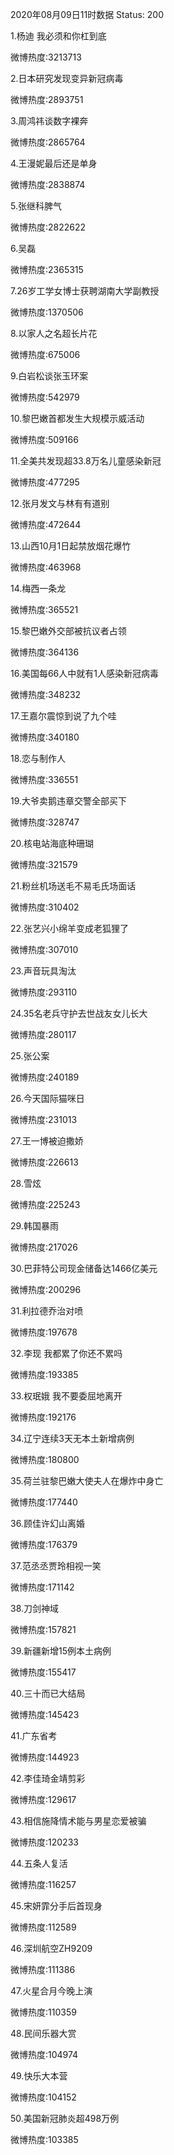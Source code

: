 2020年08月09日11时数据
Status: 200

1.杨迪 我必须和你杠到底

微博热度:3213713

2.日本研究发现变异新冠病毒

微博热度:2893751

3.周鸿祎谈数字裸奔

微博热度:2865764

4.王漫妮最后还是单身

微博热度:2838874

5.张继科脾气

微博热度:2822622

6.吴磊

微博热度:2365315

7.26岁工学女博士获聘湖南大学副教授

微博热度:1370506

8.以家人之名超长片花

微博热度:675006

9.白岩松谈张玉环案

微博热度:542979

10.黎巴嫩首都发生大规模示威活动

微博热度:509166

11.全美共发现超33.8万名儿童感染新冠

微博热度:477295

12.张月发文与林有有道别

微博热度:472644

13.山西10月1日起禁放烟花爆竹

微博热度:463968

14.梅西一条龙

微博热度:365521

15.黎巴嫩外交部被抗议者占领

微博热度:364136

16.美国每66人中就有1人感染新冠病毒

微博热度:348232

17.王嘉尔震惊到说了九个哇

微博热度:340180

18.恋与制作人

微博热度:336551

19.大爷卖鹅违章交警全部买下

微博热度:328747

20.核电站海底种珊瑚

微博热度:321579

21.粉丝机场送毛不易毛氏场面话

微博热度:310402

22.张艺兴小绵羊变成老狐狸了

微博热度:307010

23.声音玩具淘汰

微博热度:293110

24.35名老兵守护去世战友女儿长大

微博热度:280117

25.张公案

微博热度:240189

26.今天国际猫咪日

微博热度:231013

27.王一博被迫撒娇

微博热度:226613

28.雪炫

微博热度:225243

29.韩国暴雨

微博热度:217026

30.巴菲特公司现金储备达1466亿美元

微博热度:200296

31.利拉德乔治对喷

微博热度:197678

32.李现 我都累了你还不累吗

微博热度:193385

33.权珉娥 我不要委屈地离开

微博热度:192176

34.辽宁连续3天无本土新增病例

微博热度:180800

35.荷兰驻黎巴嫩大使夫人在爆炸中身亡

微博热度:177440

36.顾佳许幻山离婚

微博热度:176379

37.范丞丞贾玲相视一笑

微博热度:171142

38.刀剑神域

微博热度:157821

39.新疆新增15例本土病例

微博热度:155417

40.三十而已大结局

微博热度:145423

41.广东省考

微博热度:144923

42.李佳琦金靖剪彩

微博热度:129617

43.相信施降情术能与男星恋爱被骗

微博热度:120233

44.五条人复活

微博热度:116257

45.宋妍霏分手后首现身

微博热度:112589

46.深圳航空ZH9209

微博热度:111386

47.火星合月今晚上演

微博热度:110359

48.民间乐器大赏

微博热度:104974

49.快乐大本营

微博热度:104152

50.美国新冠肺炎超498万例

微博热度:103385

